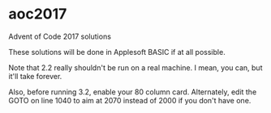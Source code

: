# aoc2017
Advent of Code 2017 solutions

These solutions will be done in Applesoft BASIC if at all possible.

Note that 2.2 really shouldn't be run on a real machine. I mean, you can, but it'll take forever.

Also, before running 3.2, enable your 80 column card. Alternately, edit the GOTO on line 1040 to aim at 2070 instead of 2000 if you don't have one.
